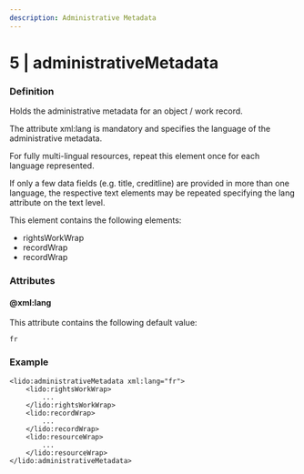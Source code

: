 ```yaml
---
description: Administrative Metadata
---
```


# 5 \| administrativeMetadata

### Definition

Holds the administrative metadata for an object / work record.

The attribute xml:lang is mandatory and specifies the language of the administrative metadata.

For fully multi-lingual resources, repeat this element once for each language represented.

If only a few data fields \(e.g. title, creditline\) are provided in more than one language, the respective text elements may be repeated specifying the lang attribute on the text level.

This element contains the following elements:

* rightsWorkWrap
* recordWrap
* recordWrap

### Attributes

#### @xml:lang

This attribute contains the following default value:

`fr`

### Example

```markup
<lido:administrativeMetadata xml:lang="fr">
    <lido:rightsWorkWrap>
        ...
    </lido:rightsWorkWrap>
    <lido:recordWrap>
        ...
    </lido:recordWrap>
    <lido:resourceWrap>
        ...
    </lido:resourceWrap>
</lido:administrativeMetadata>
```

